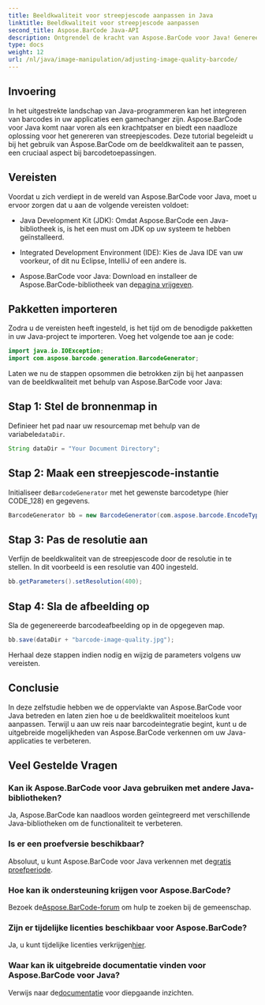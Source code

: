 ```yaml
---
title: Beeldkwaliteit voor streepjescode aanpassen in Java
linktitle: Beeldkwaliteit voor streepjescode aanpassen
second_title: Aspose.BarCode Java-API
description: Ontgrendel de kracht van Aspose.BarCode voor Java! Genereer naadloos barcodes van hoge kwaliteit. Ontdek nu de tutorial.
type: docs
weight: 12
url: /nl/java/image-manipulation/adjusting-image-quality-barcode/
---
```


## Invoering

In het uitgestrekte landschap van Java-programmeren kan het integreren van barcodes in uw applicaties een gamechanger zijn. Aspose.BarCode voor Java komt naar voren als een krachtpatser en biedt een naadloze oplossing voor het genereren van streepjescodes. Deze tutorial begeleidt u bij het gebruik van Aspose.BarCode om de beeldkwaliteit aan te passen, een cruciaal aspect bij barcodetoepassingen.

## Vereisten

Voordat u zich verdiept in de wereld van Aspose.BarCode voor Java, moet u ervoor zorgen dat u aan de volgende vereisten voldoet:

- Java Development Kit (JDK): Omdat Aspose.BarCode een Java-bibliotheek is, is het een must om JDK op uw systeem te hebben geïnstalleerd.

- Integrated Development Environment (IDE): Kies de Java IDE van uw voorkeur, of dit nu Eclipse, IntelliJ of een andere is.

-  Aspose.BarCode voor Java: Download en installeer de Aspose.BarCode-bibliotheek van de[pagina vrijgeven](https://releases.aspose.com/barcode/java/).

## Pakketten importeren

Zodra u de vereisten heeft ingesteld, is het tijd om de benodigde pakketten in uw Java-project te importeren. Voeg het volgende toe aan je code:

```java
import java.io.IOException;
import com.aspose.barcode.generation.BarcodeGenerator;
```

Laten we nu de stappen opsommen die betrokken zijn bij het aanpassen van de beeldkwaliteit met behulp van Aspose.BarCode voor Java:

## Stap 1: Stel de bronnenmap in

 Definieer het pad naar uw resourcemap met behulp van de variabele`dataDir`.

```java
String dataDir = "Your Document Directory";
```

## Stap 2: Maak een streepjescode-instantie

 Initialiseer de`BarcodeGenerator` met het gewenste barcodetype (hier CODE_128) en gegevens.

```java
BarcodeGenerator bb = new BarcodeGenerator(com.aspose.barcode.EncodeTypes.CODE_128, "1234567");
```

## Stap 3: Pas de resolutie aan

Verfijn de beeldkwaliteit van de streepjescode door de resolutie in te stellen. In dit voorbeeld is een resolutie van 400 ingesteld.

```java
bb.getParameters().setResolution(400);
```

## Stap 4: Sla de afbeelding op

Sla de gegenereerde barcodeafbeelding op in de opgegeven map.

```java
bb.save(dataDir + "barcode-image-quality.jpg");
```

Herhaal deze stappen indien nodig en wijzig de parameters volgens uw vereisten.

## Conclusie

In deze zelfstudie hebben we de oppervlakte van Aspose.BarCode voor Java betreden en laten zien hoe u de beeldkwaliteit moeiteloos kunt aanpassen. Terwijl u aan uw reis naar barcodeintegratie begint, kunt u de uitgebreide mogelijkheden van Aspose.BarCode verkennen om uw Java-applicaties te verbeteren.

## Veel Gestelde Vragen

### Kan ik Aspose.BarCode voor Java gebruiken met andere Java-bibliotheken?
Ja, Aspose.BarCode kan naadloos worden geïntegreerd met verschillende Java-bibliotheken om de functionaliteit te verbeteren.

### Is er een proefversie beschikbaar?
 Absoluut, u kunt Aspose.BarCode voor Java verkennen met de[gratis proefperiode](https://releases.aspose.com/).

### Hoe kan ik ondersteuning krijgen voor Aspose.BarCode?
 Bezoek de[Aspose.BarCode-forum](https://forum.aspose.com/c/barcode/13) om hulp te zoeken bij de gemeenschap.

### Zijn er tijdelijke licenties beschikbaar voor Aspose.BarCode?
 Ja, u kunt tijdelijke licenties verkrijgen[hier](https://purchase.aspose.com/temporary-license/).

### Waar kan ik uitgebreide documentatie vinden voor Aspose.BarCode voor Java?
 Verwijs naar de[documentatie](https://reference.aspose.com/barcode/java/) voor diepgaande inzichten.
